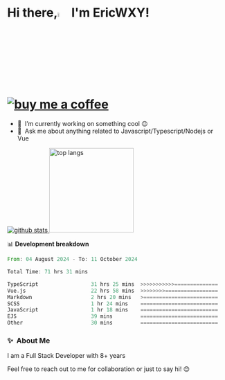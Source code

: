 # Hi there,<a href="https://ericwxy.github.io/"><img src="https://media.giphy.com/media/hvRJCLFzcasrR4ia7z/giphy.gif" width="5%"></a>  I'm EricWXY! <a href="https://afdian.com/a/ericwxy" title="buy me a coffee" ><img src="https://img.shields.io/badge/buy%20me%20a%20coffee-grey?style=for-the-badge&logo=buymeacoffee" alt="buy me a coffee"></a> 

- 🔭 &nbsp;I’m currently working on something cool :wink:
- 💬 &nbsp;Ask me about anything related to Javascript/Typescript/Nodejs or Vue


<a href="https://github.com/EricWXY"><img src="https://github-readme-stats.vercel.app/api?username=EricWXY" alt="github stats"> <img src="https://github-readme-stats.vercel.app/api/top-langs/?username=ericwxy&hide_border=true" alt="top langs" style="height:195px;"></a>


📊 **Development breakdown**

<!--START_SECTION:waka-->

```rust
From: 04 August 2024 - To: 11 October 2024

Total Time: 71 hrs 31 mins

TypeScript                 31 hrs 25 mins  >>>>>>>>>>>==============   43.61 %
Vue.js                     22 hrs 58 mins  >>>>>>>>=================   31.89 %
Markdown                   2 hrs 20 mins   >========================   03.24 %
SCSS                       1 hr 24 mins    =========================   01.95 %
JavaScript                 1 hr 18 mins    =========================   01.81 %
EJS                        39 mins         =========================   00.90 %
Other                      30 mins         =========================   00.70 %
```

<!--END_SECTION:waka-->


### ✨&nbsp; About Me

I am a Full Stack Developer with 8+ years

Feel free to reach out to me for collaboration or just to say hi! 😊

